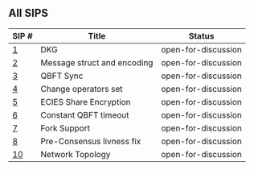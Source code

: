 ## All SIPS

| SIP #                                 | Title                       | Status              |
|---------------------------------------|-----------------------------|---------------------|
| [1](./sips/dkg.md)                    | DKG                         | open-for-discussion |
| [2](./sips/msg_struct_encoding.md)    | Message struct and encoding | open-for-discussion |
| [3](./sips/qbft_sync.md)              | QBFT Sync                   | open-for-discussion |
| [4](./sips/change_operator.md)        | Change operators set        | open-for-discussion |
| [5](./sips/ecies_share_encryption.md) | ECIES Share Encryption      | open-for-discussion |
| [6](./sips/constant_qbft_timeout.md)  | Constant QBFT timeout       | open-for-discussion |
| [7](./sips/fork_support.md)           | Fork Support                | open-for-discussion |
| [8](./sips/pre_consensus_livness.md)  | Pre-Consensus livness fix   | open-for-discussion |
| [10](./sips/network_topology.md)      | Network Topology            | open-for-discussion |